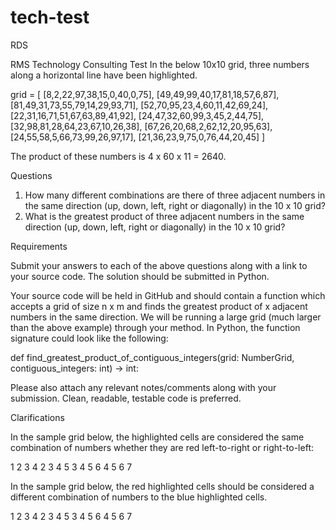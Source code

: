# tech-test
RDS


RMS Technology Consulting Test
In the below 10x10 grid, three numbers along a horizontal line have been highlighted.

grid = [
[8,2,22,97,38,15,0,40,0,75],
[49,49,99,40,17,81,18,57,6,87],
[81,49,31,73,55,79,14,29,93,71],
[52,70,95,23,4,60,11,42,69,24],
[22,31,16,71,51,67,63,89,41,92],
[24,47,32,60,99,3,45,2,44,75],
[32,98,81,28,64,23,67,10,26,38],
[67,26,20,68,2,62,12,20,95,63],
[24,55,58,5,66,73,99,26,97,17],
[21,36,23,9,75,0,76,44,20,45]
]

The product of these numbers is 4 x 60 x 11 = 2640.

Questions
1. How many different combinations are there of three adjacent numbers in the same
direction (up, down, left, right or diagonally) in the 10 x 10 grid? 
2. What is the greatest product of three adjacent numbers in the same direction (up,
down, left, right or diagonally) in the 10 x 10 grid?

Requirements

Submit your answers to each of the above questions along with a link to your source code. The
solution should be submitted in Python.

Your source code will be held in GitHub and should contain a function which accepts a grid of
size n x m and finds the greatest product of x adjacent numbers in the same direction. We will
be running a large grid (much larger than the above example) through your method. In Python,
the function signature could look like the following:

def find_greatest_product_of_contiguous_integers(grid: NumberGrid,
contiguous_integers: int) -> int:

Please also attach any relevant notes/comments along with your submission. Clean, readable,
testable code is preferred.

Clarifications

In the sample grid below, the highlighted cells are considered the same combination of
numbers whether they are red left-to-right or right-to-left:

1 2 3 4
2 3 4 5
3 4 5 6
4 5 6 7

In the sample grid below, the red highlighted cells should be considered a different
combination of numbers to the blue highlighted cells.

1 2 3 4
2 3 4 5
3 4 5 6
4 5 6 7
